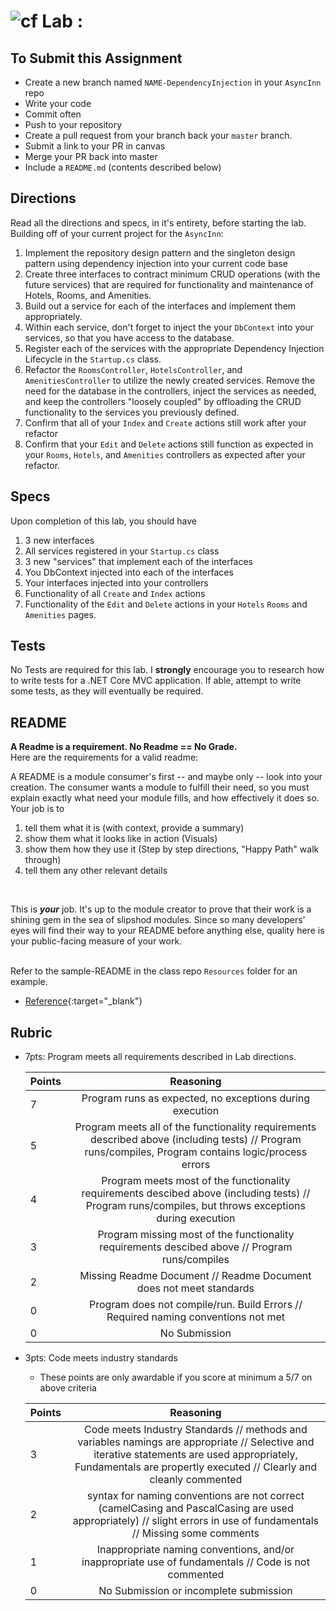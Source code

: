 ![cf](http://i.imgur.com/7v5ASc8.png) Lab : 
=====================================

## To Submit this Assignment

- Create a new branch named `NAME-DependencyInjection` in your `AsyncInn` repo
- Write your code
- Commit often
- Push to your repository
- Create a pull request from your branch back your `master` branch.
- Submit a link to your PR in canvas
- Merge your PR back into master
- Include a `README.md` (contents described below)


## Directions
Read all the directions and specs, in it's entirety, before starting the lab.
Building off of your current project for the `AsyncInn`:
1. Implement the repository design pattern and the singleton design pattern using dependency injection into your current code base
2. Create three interfaces to contract minimum CRUD operations (with the future services) that are required for functionality and maintenance of Hotels, Rooms, and Amenities. 
3. Build out a service for each of the interfaces and implement them appropriately.
4. Within each service, don't forget to inject the your `DbContext` into your services, so that you have access to the database.
5. Register each of the services with the appropriate Dependency Injection Lifecycle in the `Startup.cs` class.
6. Refactor the `RoomsController`, `HotelsController`, and `AmenitiesController` to utilize the newly created services. Remove the need for the database in the controllers, inject the services as needed, and keep the controllers "loosely coupled" by offloading the CRUD functionality to the services you previously defined. 
7. Confirm that all of your `Index` and `Create` actions still work after your refactor
8. Confirm that your `Edit` and `Delete` actions still function as expected in your `Rooms`, `Hotels`, and `Amenities` controllers as expected after your refactor. 

## Specs
Upon completion of this lab, you should have
1. 3 new interfaces
2. All services registered in your `Startup.cs` class
3. 3 new "services" that implement each of the interfaces
4. You DbContext injected into each of the interfaces
5. Your interfaces injected into your controllers
6. Functionality of all `Create` and `Index` actions
7. Functionality of the `Edit` and `Delete` actions in your `Hotels` `Rooms` and `Amenities` pages.

## Tests
No Tests are required for this lab. I **strongly** encourage you to research how to write tests for a .NET Core MVC application. If able, attempt to write some tests, as they will eventually be required.

## README

**A Readme is a requirement. No Readme == No Grade.** <br />
Here are the requirements for a valid readme: <br />

A README is a module consumer's first -- and maybe only -- look into your creation. The consumer wants a module to fulfill their need, so you must explain exactly what need your module fills, and how effectively it does so.
<br />
Your job is to

1. tell them what it is (with context, provide a summary)
2. show them what it looks like in action (Visuals)
3. show them how they use it (Step by step directions, "Happy Path" walk through)
4. tell them any other relevant details
<br />

This is ***your*** job. It's up to the module creator to prove that their work is a shining gem in the sea of slipshod modules. Since so many developers' eyes will find their way to your README before anything else, quality here is your public-facing measure of your work.

<br /> Refer to the sample-README in the class repo `Resources` folder for an example. 
- [Reference](https://github.com/noffle/art-of-readme){:target="_blank"} 


## Rubric
- 7pts: Program meets all requirements described in Lab directions.

	Points  | Reasoning | 
	 ------------ | :-----------: | 
	7       | Program runs as expected, no exceptions during execution |
	5       | Program meets all of the  functionality requirements described above (including tests) // Program runs/compiles, Program contains logic/process errors|
	4       | Program meets most of the functionality requirements descibed above (including tests)  // Program runs/compiles, but throws exceptions during execution |
	3       | Program missing most of the functionality requirements descibed above // Program runs/compiles |
	2       | Missing Readme Document // Readme Document does not meet standards |
	0       | Program does not compile/run. Build Errors // Required naming conventions not met |
	0       | No Submission |

- 3pts: Code meets industry standards
	- These points are only awardable if you score at minimum a 5/7 on above criteria

	Points  | Reasoning | 
	 ------------ | :-----------: | 
	3       | Code meets Industry Standards // methods and variables namings are appropriate // Selective and iterative statements are used appropriately, Fundamentals are propertly executed // Clearly and cleanly commented |
	2       | syntax for naming conventions are not correct (camelCasing and PascalCasing are used appropriately) // slight errors in use of fundamentals // Missing some comments |
	1       | Inappropriate naming conventions, and/or inappropriate use of fundamentals // Code is not commented  |
	0       | No Submission or incomplete submission |
